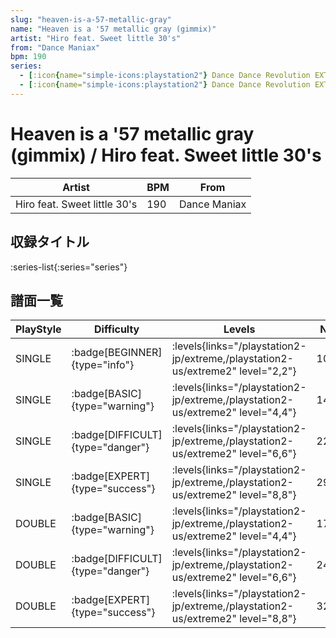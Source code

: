 ```yaml
---
slug: "heaven-is-a-57-metallic-gray"
name: "Heaven is a '57 metallic gray (gimmix)"
artist: "Hiro feat. Sweet little 30's"
from: "Dance Maniax"
bpm: 190
series:
  - [:icon{name="simple-icons:playstation2"} Dance Dance Revolution EXTREME :icon{name="flag:jp-4x3"}](/playstation2-jp/extreme)
  - [:icon{name="simple-icons:playstation2"} Dance Dance Revolution EXTREME 2 :icon{name="flag:us-4x3"}](/playstation2-us/extreme2)
---
```


# Heaven is a '57 metallic gray (gimmix) / Hiro feat. Sweet little 30's

|Artist|BPM|From|
|------|---|----|
|Hiro feat. Sweet little 30's|190|Dance Maniax|

## 収録タイトル

:series-list{:series="series"}

## 譜面一覧

|PlayStyle|Difficulty|Levels|Notes|Movie|
|---------|----------|------|-----|-----|
|SINGLE| :badge[BEGINNER]{type="info"}| :levels{links="/playstation2-jp/extreme,/playstation2-us/extreme2" level="2,2"}|108/0||
|SINGLE| :badge[BASIC]{type="warning"}| :levels{links="/playstation2-jp/extreme,/playstation2-us/extreme2" level="4,4"}|144/3||
|SINGLE| :badge[DIFFICULT]{type="danger"}| :levels{links="/playstation2-jp/extreme,/playstation2-us/extreme2" level="6,6"}|226/7||
|SINGLE| :badge[EXPERT]{type="success"}| :levels{links="/playstation2-jp/extreme,/playstation2-us/extreme2" level="8,8"}|299/19||
|DOUBLE| :badge[BASIC]{type="warning"}| :levels{links="/playstation2-jp/extreme,/playstation2-us/extreme2" level="4,4"}|173/2||
|DOUBLE| :badge[DIFFICULT]{type="danger"}| :levels{links="/playstation2-jp/extreme,/playstation2-us/extreme2" level="6,6"}|245/10||
|DOUBLE| :badge[EXPERT]{type="success"}| :levels{links="/playstation2-jp/extreme,/playstation2-us/extreme2" level="8,8"}|327/12||

